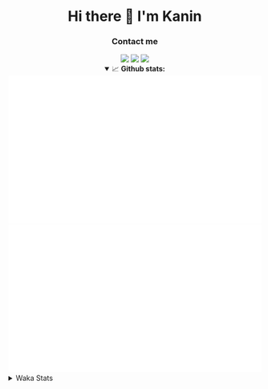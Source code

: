 <div align="center">
 <h1>Hi there 👋 I'm Kanin</h1>
 <h3>Contact me</h3>
 <a href="mailto:im@kanin.dev"><img src="https://img.shields.io/badge/gmail-%23D14836.svg?&style=for-the-badge&logo=gmail&logoColor=white"/></a>
 <a href="https://twitter.com/KaninDev"><img src="https://img.shields.io/badge/twitter-%231DA1F2.svg?&style=for-the-badge&logo=twitter&logoColor=white"/></a>
 <a href="https://www.linkedin.com/in/KaninDev"><img src="https://img.shields.io/badge/linkedin-%230077B5.svg?&style=for-the-badge&logo=linkedin&logoColor=white"/></a>
<details open>
  <summary>📈 <b>Github stats:</b></summary>
  <img src="https://github.com/Kanin/Kanin/blob/master/scripts/GitHubStats/generated/overview.svg"/>
  <img src="https://github.com/Kanin/Kanin/blob/master/scripts/GitHubStats/generated/languages.svg"/>
</details>
</div>

<details>
 <summary>Waka Stats</summary>

<!--START_SECTION:waka-->
![Code Time](http://img.shields.io/badge/Code%20Time-1%2C938%20hrs%208%20mins-blue)

![Profile Views](http://img.shields.io/badge/Profile%20Views-4-blue)

![Lines of code](https://img.shields.io/badge/From%20Hello%20World%20I%27ve%20Written-800.7%20thousand%20lines%20of%20code-blue)

**🐱 My GitHub Data** 

> 📦 99.3 kB Used in GitHub's Storage 
 > 
> 🏆 127 Contributions in the Year 2023
 > 
> 🚫 Not Opted to Hire
 > 
> 📜 20 Public Repositories 
 > 
> 🔑 10 Private Repositories 
 > 
**I'm an Early 🐤** 

```text
🌞 Morning                2403 commits        ██████░░░░░░░░░░░░░░░░░░░   24.50 % 
🌆 Daytime                2843 commits        ███████░░░░░░░░░░░░░░░░░░   28.98 % 
🌃 Evening                2813 commits        ███████░░░░░░░░░░░░░░░░░░   28.67 % 
🌙 Night                  1751 commits        ████░░░░░░░░░░░░░░░░░░░░░   17.85 % 
```
📅 **I'm Most Productive on Monday** 

```text
Monday                   1787 commits        █████░░░░░░░░░░░░░░░░░░░░   18.22 % 
Tuesday                  1287 commits        ███░░░░░░░░░░░░░░░░░░░░░░   13.12 % 
Wednesday                1044 commits        ███░░░░░░░░░░░░░░░░░░░░░░   10.64 % 
Thursday                 1495 commits        ████░░░░░░░░░░░░░░░░░░░░░   15.24 % 
Friday                   1598 commits        ████░░░░░░░░░░░░░░░░░░░░░   16.29 % 
Saturday                 1008 commits        ███░░░░░░░░░░░░░░░░░░░░░░   10.28 % 
Sunday                   1591 commits        ████░░░░░░░░░░░░░░░░░░░░░   16.22 % 
```


📊 **This Week I Spent My Time On** 

```text
🕑︎ Time Zone: America/New_York

💬 Programming Languages: 
Python                   9 hrs 30 mins       ████████████████████████░   97.57 % 
SQL                      6 mins              ░░░░░░░░░░░░░░░░░░░░░░░░░   01.14 % 
Log File                 4 mins              ░░░░░░░░░░░░░░░░░░░░░░░░░   00.84 % 
Bash                     1 min               ░░░░░░░░░░░░░░░░░░░░░░░░░   00.29 % 
Text                     0 secs              ░░░░░░░░░░░░░░░░░░░░░░░░░   00.15 % 

🔥 Editors: 
PyCharm                  9 hrs 44 mins       █████████████████████████   100.00 % 

🐱‍💻 Projects: 
BB-CommunityBot          8 hrs 39 mins       ██████████████████████░░░   88.78 % 
Naila.py                 1 hr 4 mins         ███░░░░░░░░░░░░░░░░░░░░░░   11.04 % 
Naila                    1 min               ░░░░░░░░░░░░░░░░░░░░░░░░░   00.18 % 

💻 Operating System: 
Windows                  9 hrs 44 mins       █████████████████████████   100.00 % 
```

**I Mostly Code in Python** 

```text
Python                   26 repos            ███████████████░░░░░░░░░░   61.90 % 
Java                     6 repos             ████░░░░░░░░░░░░░░░░░░░░░   14.29 % 
JavaScript               4 repos             ██░░░░░░░░░░░░░░░░░░░░░░░   09.52 % 
Kotlin                   2 repos             █░░░░░░░░░░░░░░░░░░░░░░░░   04.76 % 
HTML                     2 repos             █░░░░░░░░░░░░░░░░░░░░░░░░   04.76 % 
```



**Timeline**

![Lines of Code chart](https://raw.githubusercontent.com/Kanin/Kanin/master/assets/bar_graph.png)


 Last Updated on 13/04/2023 23:34:08 UTC
<!--END_SECTION:waka-->
</details>
